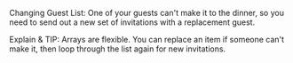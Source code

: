 Changing Guest List: One of your guests can't make it to the dinner, so you need to send out a new set of invitations with a replacement guest.

Explain & TIP: Arrays are flexible. You can replace an item if someone can't make it, then loop through the list again for new invitations.